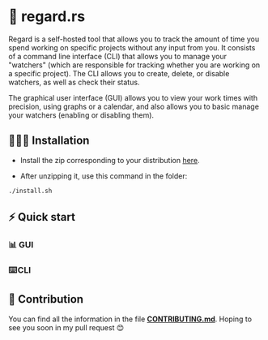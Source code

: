 # 👀 regard.rs

Regard is a self-hosted tool that allows you to track the amount of time you spend working on specific projects without any input from you. It consists of a command line interface (CLI) that allows you to manage your "watchers" (which are responsible for tracking whether you are working on a specific project). The CLI allows you to create, delete, or disable watchers, as well as check their status.

The graphical user interface (GUI) allows you to view your work times with precision, using graphs or a calendar, and also allows you to basic manage your watchers (enabling or disabling them).


## 👨🏽‍💻 Installation
 - Install the zip corresponding to your distribution <a href='https://github.com/AmineZouitine/regard.rs/releases' target="_blank">here</a>.
 
 - After unzipping it, use this command in the folder:
```sh
./install.sh
```

## ⚡ Quick start
### 📊 GUI 

### ⌨️ CLI


## 🫵 Contribution

You can find all the information in the file [**CONTRIBUTING.md**](./CONTRIBUTING.md). Hoping to see you soon in my pull request 😊
